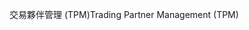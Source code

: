 <span data-ttu-id="20231-101">交易夥伴管理 (TPM)</span><span class="sxs-lookup"><span data-stu-id="20231-101">Trading Partner Management (TPM)</span></span>